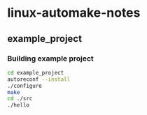 # linux-automake-notes

## example_project

### Building example project
``` bash
cd example_project
autoreconf --install
./configure
make
cd ./src
./hello
```